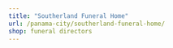 ```yaml
---
title: "Southerland Funeral Home"
url: /panama-city/southerland-funeral-home/
shop: funeral directors
---
```

